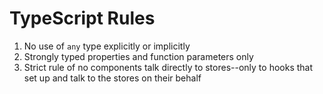 # TypeScript Rules

1. No use of `any` type explicitly or implicitly
2. Strongly typed properties and function parameters only
3. Strict rule of no components talk directly to stores--only to hooks that set up and talk to the stores on their behalf
